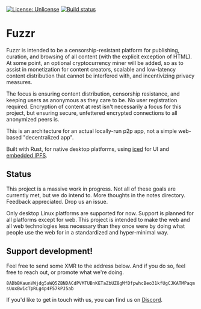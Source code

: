 [![License: Unlicense](https://img.shields.io/badge/license-Unlicense-blue.svg)](http://unlicense.org/)
[![Build status](https://github.com/FuzzrNet/fuzzr/workflows/Rust/badge.svg)](github.com/FuzzrNet/fuzzr/actions?query=branch:master)

# Fuzzr

Fuzzr is intended to be a censorship-resistant platform for publishing, curation, and browsing of all content (with the explicit exception of HTML). At some point, an optional cryptocurrency miner will be added, so as to assist in monetization for content creators, scalable and low-latency content distribution that cannot be interfered with, and incentivizing privacy measures.

The focus is ensuring content distribution, censorship resistance, and keeping users as anonymous as they care to be. No user registration required. Encryption of content at rest isn't necessarily a focus for this project, but ensuring secure, unfettered encrypted connections to all anonymized peers is.

This is an architecture for an actual locally-run p2p app, not a simple web-based "decentralized app".

Built with Rust, for native desktop platforms, using [iced](https://github.com/hecrj/iced) for UI and [embedded IPFS](https://github.com/ipfs-rust/ipfs-embed/).

## Status

This project is a massive work in progress. Not all of these goals are currently met, but we do intend to. More thoughts in the notes directory. Feedback appreciated. Drop us an issue.

Only desktop Linux platforms are supported for now. Support is planned for all platforms except for web. This project is intended to make the web and all web technologies less necessary than they once were by doing what people use the web for in a standardized and hyper-minimal way.

## Support development!

Feel free to send some XMR to the address below. And if you do so, feel free to reach out, or promote what we're doing.

`8ADbBKaunVWjdg5aWQ5ZBNDACdPVMTUBnKETaZbUZ8gMfDfpwhcBeo31kfUgCJKATMPaqmsUoxBwicTpRLg4p4F57kPJ5ab`

If you'd like to get in touch with us, you can find us on [Discord](https://discord.gg/QgzXCErwkM).
